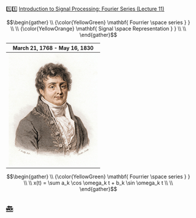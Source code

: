 :one::one: [Introduction to Signal Processing: Fourier Series (Lecture 11)](https://youtu.be/eXC-_ny9J-Y)

```math
\begin{gather}
   \\
   {\color{YellowGreen} \mathbf{ Fourrier \space series  } } \\
    \\
   {\color{YellowOrange} \mathbf{ Signal \space Representation  } } \\
    \\
\end{gather}
```
|  March 21, 1768 - May 16, 1830 |
|-|
| <img src=images/fourrier.jpeg width='' height='' > </img> |

```math
\begin{gather}
   \\
   {\color{YellowGreen} \mathbf{ Fourrier \space series  } } \\
    \\
   x(t) = \sum a_k \cos \omega_k t + b_k \sin \omega_k t \\
    \\
\end{gather}
```
## [:back: ](../#round_pushpin-signal-processing-an-introduction)
